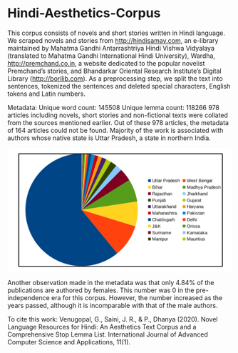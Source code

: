 # Hindi-Aesthetics-Corpus

This corpus consists of novels and short stories written in Hindi language.
We scraped novels and stories from http://hindisamay.com, an e-library maintained by Mahatma Gandhi Antarrashtriya Hindi Vishwa Vidyalaya (translated to Mahatma Gandhi International Hindi University), Wardha, http://premchand.co.in, a website dedicated to the popular novelist Premchand’s stories, and Bhandarkar Oriental Research Institute’s Digital Library (http://borilib.com).
As a preprocessing step, we split the text into sentences, tokenized the sentences and deleted special characters, English tokens and Latin numbers.

Metadata:
Unique word count: 145508
Unique lemma count: 118266
978 articles including novels, short stories and non-fictional texts were collated from the sources mentioned earlier. Out of these 978 articles, the metadata of 164 articles could not be found.
Majority of the work is associated with authors whose native state is Uttar Pradesh, a state in northern India.

![State-wise distribution of authors](https://github.com/gayatrivenugopal/Hindi-Aesthetics-Corpus/blob/master/distribution.png)

Another observation made in the metadata was that only 4.84% of the publications are authored by females. This number was 0 in the pre-independence era for this corpus. However, the number increased as the years passed, although it is incomparable with that of the male authors.


To cite this work:
Venugopal, G., Saini, J. R., & P., Dhanya (2020). Novel Language Resources for Hindi: An Aesthetics Text Corpus and a Comprehensive Stop Lemma List. International Journal of Advanced Computer Science and Applications, 11(1).

